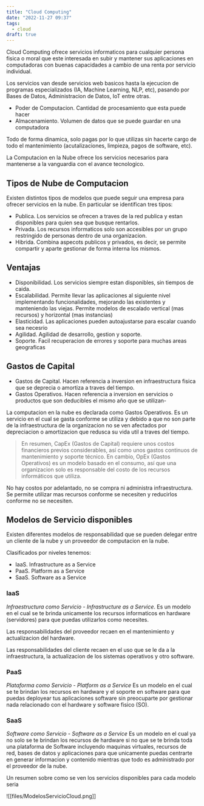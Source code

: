 ```yaml
---
title: "Cloud Computing"
date: "2022-11-27 09:37"
tags: 
  - cloud
draft: true
---
```

Cloud Computing ofrece servicios informaticos para cualquier persona fisica o moral que este interesada en subir y mantener sus aplicaciones en computadoras con buenas capacidades a cambio de una renta por servicio individual.

Los servicios van desde servicios web basicos hasta la ejecucion de programas especializados (IA, Machine Learning, NLP, etc), pasando por Bases de Datos, Administracion de Datos, IoT entre otras.


- Poder de Computacion. Cantidad de procesamiento que esta puede hacer
- Almacenamiento. Volumen de datos que se puede guardar en una computadora

Todo de forma dinamica, solo pagas por lo que utilizas sin hacerte cargo de todo el mantenimiento (acutalizaciones, limpieza, pagos de software, etc).

La Computacion en la Nube ofrece los servicios necesarios para mantenerse a la vanguardia con el avance tecnologico.

## Tipos de Nube de Computacion
Existen distintos tipos de modelos que puede seguir una empresa para ofrecer servicios en la nube. En particular se identifican tres tipos:
- Publica. Los servicios se ofrecen a traves de la red publica y estan disponibles para quien sea que busque rentarlos.
- Privada. Los recursos informaticos solo son accesibles por un grupo restringido de personas dentro de una organizacion.
- Hibrida. Combina aspecots publicos y privados, es decir, se permite compartir y aparte gestionar de forma interna los mismos.

## Ventajas
- Disponibilidad. Los servicios siempre estan disponibles, sin tiempos de caida.
- Escalabilidad. Permite llevar las aplicaciones al siguiente nivel implementando funcionalidades, mejorando las existentes y manteniendo las viejas. Permite modelos de escalado vertical (mas recursos) y horizontal (mas instancias)
- Elasticidad. Las aplicaciones pueden autoajustarse para escalar cuando sea necesrio
- Agilidad. Agilidad de desarrollo, gestion y soporte.
- Soporte. Facil recuperacion de errores y soporte para muchas areas geograficas

## Gastos de Capital
- Gastos de Capital. Hacen referencia a inversion en infraestructura fisica que se deprecia o amortiza a traves del tiempo.
- Gastos Operativos. Hacen referencia a inversion en servicios o productos que son deducibles el mismo año que se utilizan-

La computacion en la nube es declarada como Gastos Operativos. Es un servicio en el cual se gasta conforme se utiliza y debido a que no son parte de la infraestructura de la organizacion no se ven afectados por depreciacion o amortizacion que redusca su vida util a traves del tiempo.

> En resumen, CapEx (Gastos de Capital) requiere unos costos financieros previos considerables, así como unos gastos continuos de mantenimiento y soporte técnico. En cambio, OpEx (Gastos Operativos) es un modelo basado en el consumo, así que una organizacion solo es responsable del costo de los recursos informáticos que utiliza.

No hay costos por adelantado, no se compra ni administra infraestructura. Se permite utilizar mas recursos conforme se necesiten y reducirlos conforme no se necesiten.

## Modelos de Servicio disponibles
Existen diferentes modelos de responsabilidad que se pueden delegar entre un cliente de la nube y un proveedor de computacion en la nube.

Clasificados por niveles tenemos:
- IaaS. Infrastructure as a Service
- PaaS. Platform as a Service
- SaaS. Software as a Service

### IaaS
*Infraestructura como Servicio - Infrastructure as a Service*.
Es un modelo en el cual se te brinda unicamente los recursos informaticos en hardware (servidores) para que puedas utilizarlos como necesites.

Las responsabilidades del proveedor recaen en el mantenimiento y actualizacion del hardware.

Las responsabilidades del cliente recaen en el uso que se le da a la infraestructura, la actualizacion de los sistemas operativos y otro software.

### PaaS
*Plataforma como Servicio - Platform as a Service*
Es un modelo en el cual se te brindan los recursos en hardware y el soporte en software para que puedas deployear tus aplicaciones software sin preocuparte por gestionar nada relacionado con el hardware y software fisico (SO).

### SaaS
*Software como Servicio - Software as a Service*
Es un modelo en el cual ya no solo se te brindan los recursos de hardware si no que se te brinda toda una plataforma de Software incluyendo maquinas virtuales, recursos de red, bases de datos y aplicaciones para que unicamente puedas centrarte en generar informacion y contenido mientras que todo es administrado por el proveedor de la nube.

Un resumen sobre como se ven los servicios disponibles para cada modelo seria

![[files/ModelosServicioCloud.png]]